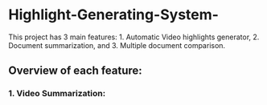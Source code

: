 # Highlight-Generating-System-
This project has 3 main features: 1. Automatic Video highlights generator, 2. Document summarization, and 3. Multiple document comparison. 

## Overview of each feature: 
### 1. Video Summarization:



